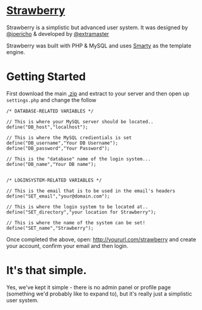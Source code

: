 # [Strawberry](http://lifes.gd/strawberry)

Strawberry is a simplistic but advanced user system. It was designed by [@joericho](http://twitter.com/joericho) & developed by [@extramaster](https://twitter.com/extramaster)

Strawberry was built with PHP & MySQL and uses [Smarty](http://www.smarty.net) as the template engine.


# Getting Started

First download the main [.zip]() and extract to your server and then open up `settings.php` and change the follow

```
/* DATABASE-RELATED VARIABLES */

// This is where your MySQL server should be located..
define("DB_host","localhost");

// This is where the MySQL credientials is set
define("DB_username","Your DB Username");
define("DB_password","Your Password");

// This is the "database" name of the login system...
define("DB_name","Your DB name");


/* LOGINSYSTEM-RELATED VARIABLES */

// This is the email that is to be used in the email's headers
define("SET_email","your@domain.com");

// This is where the login system to be located at..
define("SET_directory","your location for Strawberry");

// This is where the name of the system can be set!
define("SET_name","Strawberry");
```

Once completed the above, open: http://yoururl.com/strawberry and create your account, confirm your email and then login.

# It's that simple.

Yes, we've kept it simple - there is no admin panel or profile page (something we'd probably like to expand to), but it's really just a simplistic user system.
